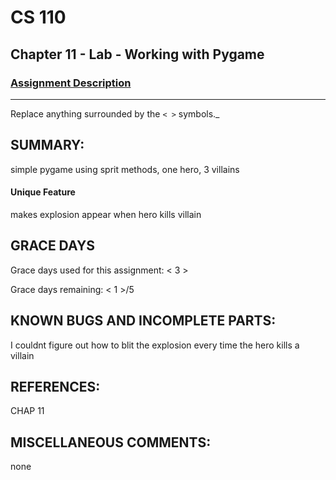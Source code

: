# CS 110
## Chapter 11 - Lab - Working with Pygame


### [Assignment Description](https://docs.google.com/document/d/1kFLQs7Lepb8hcYOrZq5scmRmdcNkIwWZ6Kb85_0bCVY/edit?usp=sharing)

***
Replace anything surrounded by the `< >` symbols._

## SUMMARY:
 simple pygame using sprit methods, one hero, 3 villains
#### Unique Feature
 makes explosion appear when hero kills villain

## GRACE DAYS
Grace days used for this assignment: < 3 >

Grace days remaining: < 1 >/5

## KNOWN BUGS AND INCOMPLETE PARTS:
 I couldnt figure out how to blit the explosion every time the hero kills a villain

## REFERENCES:
 CHAP 11

## MISCELLANEOUS COMMENTS:
 none
